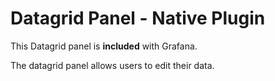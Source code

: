 # Datagrid Panel - Native Plugin

This Datagrid panel is **included** with Grafana.

The datagrid panel allows users to edit their data.
